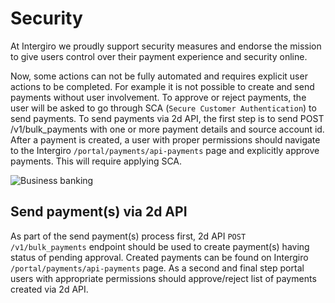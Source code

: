 # Security

At Intergiro we proudly support security measures  and endorse the mission to give users control over their payment experience and security online.

Now, some actions can not be fully automated and requires explicit user actions to be completed. For example it is not possible to create and send payments without user involvement.
To approve or reject payments, the user will be asked to go through SCA (`Secure Customer Authentication`) to send payments. To send payments via 2d API, the first step is to send POST /v1/bulk_payments with one or more payment details and source account id. After a payment is created, a user with proper permissions should navigate to the Intergiro `/portal/payments/api-payments` page and explicitly approve payments. This will require applying SCA.

<img :src="$withBase('/assets/img/integrate/getting-started/sca-tooltip.png')" alt="Business banking">

## Send payment(s) via 2d API

As part of the send payment(s) process first, 2d API `POST /v1/bulk_payments` endpoint should be used to create payment(s) having status of pending approval. Created payments can be found on Intergiro `/portal/payments/api-payments` page. As a second and final step portal users with appropriate permissions should approve/reject list of payments created via 2d API.
